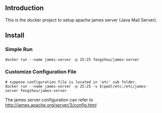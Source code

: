 Introduction
-----
This is the docker project to setup apache james server (Java Mail Server).


Install
-----
### Simple Run
```
docker run --name james-server -p 25:25 fengzhou/james-server
```

### Customize Configuration File
```
# suppose configuration file is located in 'etc' sub folder.
docker run --name james-server -p 25:25 -v $(pwd)/etc:/etc/james-server fengzhou/james-server
```

The james server configuration can refer to http://james.apache.org/server/3/config.html

